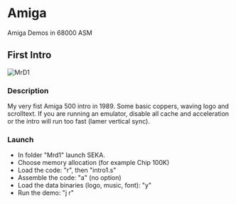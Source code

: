 # Amiga
Amiga Demos in 68000 ASM

## First Intro

![MrD1](file:MrD1.png "MrD1")

### Description
My very fist Amiga 500 intro in 1989. Some basic coppers, waving logo and scrolltext. If you are running an emulator, disable all cache and acceleration or the intro will run too fast (lamer vertical sync).

### Launch
- In folder "Mrd1" launch SEKA.
- Choose memory allocation (for example Chip 100K)
- Load the code: "r", then "intro1.s"
- Assemble the code: "a" (no option)
- Load the data binaries (logo, music, font): "y"
- Run the demo: "j r"

